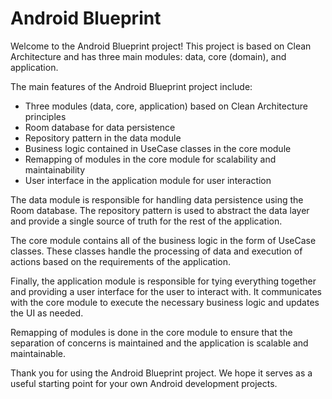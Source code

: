 Android Blueprint
=================

Welcome to the Android Blueprint project! This project is based on Clean Architecture and has three
main modules: data, core (domain), and application.

The main features of the Android Blueprint project include:

- Three modules (data, core, application) based on Clean Architecture principles
- Room database for data persistence
- Repository pattern in the data module
- Business logic contained in UseCase classes in the core module
- Remapping of modules in the core module for scalability and maintainability
- User interface in the application module for user interaction

The data module is responsible for handling data persistence using the Room database. The repository
pattern is used to abstract the data layer and provide a single source of truth for the rest of the
application.

The core module contains all of the business logic in the form of UseCase classes. These classes
handle the processing of data and execution of actions based on the requirements of the application.

Finally, the application module is responsible for tying everything together and providing a user
interface for the user to interact with. It communicates with the core module to execute the
necessary business logic and updates the UI as needed.

Remapping of modules is done in the core module to ensure that the separation of concerns is
maintained and the application is scalable and maintainable.

Thank you for using the Android Blueprint project. We hope it serves as a useful starting point for
your own Android development projects.